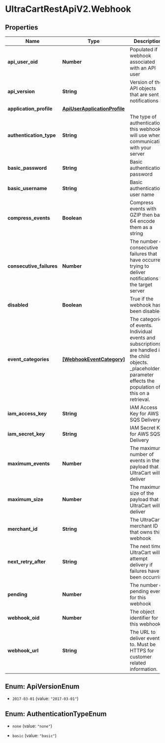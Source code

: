 # UltraCartRestApiV2.Webhook

## Properties

Name | Type | Description | Notes
------------ | ------------- | ------------- | -------------
**api_user_oid** | **Number** | Populated if webhook associated with an API user | [optional] 
**api_version** | **String** | Version of the API objects that are sent in notifications | [optional] 
**application_profile** | [**ApiUserApplicationProfile**](ApiUserApplicationProfile.md) |  | [optional] 
**authentication_type** | **String** | The type of authentication this webhook will use when communicating with your server | [optional] 
**basic_password** | **String** | Basic authentication password | [optional] 
**basic_username** | **String** | Basic authentication user name | [optional] 
**compress_events** | **Boolean** | Compress events with GZIP then base 64 encode them as a string | [optional] 
**consecutive_failures** | **Number** | The number of consecutive failures that have occurred trying to deliver notifications to the target server | [optional] 
**disabled** | **Boolean** | True if the webhook has been disabled | [optional] 
**event_categories** | [**[WebhookEventCategory]**](WebhookEventCategory.md) | The categories of events.  Individual events and subscriptions are handled in the child objects.  _placeholders parameter effects the population of this on a retrieval. | [optional] 
**iam_access_key** | **String** | IAM Access Key for AWS SQS Delivery | [optional] 
**iam_secret_key** | **String** | IAM Secret Key for AWS SQS Delivery | [optional] 
**maximum_events** | **Number** | The maximum number of events in the payload that UltraCart will deliver | [optional] 
**maximum_size** | **Number** | The maximum size of the payload that UltraCart will deliver | [optional] 
**merchant_id** | **String** | The UltraCart merchant ID that owns this webhook | [optional] 
**next_retry_after** | **String** | The next time UltraCart will attempt delivery if failures have been occurring | [optional] 
**pending** | **Number** | The number of pending events for this webhook | [optional] 
**webhook_oid** | **Number** | The object identifier for this webhook | [optional] 
**webhook_url** | **String** | The URL to deliver events to.  Must be HTTPS for customer related information. | [optional] 



## Enum: ApiVersionEnum


* `2017-03-01` (value: `"2017-03-01"`)





## Enum: AuthenticationTypeEnum


* `none` (value: `"none"`)

* `basic` (value: `"basic"`)




